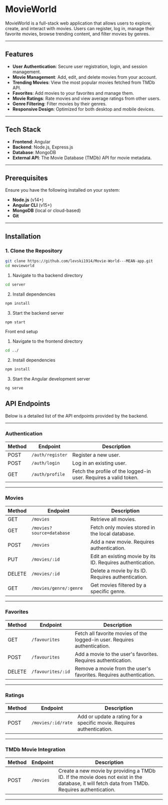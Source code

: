 # MovieWorld

MovieWorld is a full-stack web application that allows users to explore, create, and interact with movies. Users can register, log in, manage their favorite movies, browse trending content, and filter movies by genres.

---

## Features

- **User Authentication**: Secure user registration, login, and session management.
- **Movie Management**: Add, edit, and delete movies from your account.
- **Trending Movies**: View the most popular movies fetched from TMDb API.
- **Favorites**: Add movies to your favorites and manage them.
- **Movie Ratings**: Rate movies and view average ratings from other users.
- **Genre Filtering**: Filter movies by their genres.
- **Responsive Design**: Optimized for both desktop and mobile devices.

---

## Tech Stack

- **Frontend**: Angular
- **Backend**: Node.js, Express.js
- **Database**: MongoDB
- **External API**: The Movie Database (TMDb) API for movie metadata.

---

## Prerequisites

Ensure you have the following installed on your system:

- **Node.js** (v14+)
- **Angular CLI** (v15+)
- **MongoDB** (local or cloud-based)
- **Git**

---

## Installation

### 1. Clone the Repository

```bash
git clone https://github.com/levski1914/Movie-World---MEAN-app.git
cd movieworld
```

1. Navigate to tha backend directory

```bash
cd server
```

2. Install dependencies

```bash
npm install
```

3. Start the backend server

```bash
npm start
```

Front end setup

1. Navigate to the frontend directory

```bash
cd ../
```

2. Install dependencies

```bash
npm install
```

3. Start the Angular development server

```bash
ng serve
```

## API Endpoints

Below is a detailed list of the API endpoints provided by the backend.

---

### Authentication

| Method | Endpoint         | Description                                                      |
| ------ | ---------------- | ---------------------------------------------------------------- |
| POST   | `/auth/register` | Register a new user.                                             |
| POST   | `/auth/login`    | Log in an existing user.                                         |
| GET    | `/auth/profile`  | Fetch the profile of the logged-in user. Requires a valid token. |

---

### Movies

| Method | Endpoint                  | Description                                                |
| ------ | ------------------------- | ---------------------------------------------------------- |
| GET    | `/movies`                 | Retrieve all movies.                                       |
| GET    | `/movies?source=database` | Fetch only movies stored in the local database.            |
| POST   | `/movies`                 | Add a new movie. Requires authentication.                  |
| PUT    | `/movies/:id`             | Edit an existing movie by its ID. Requires authentication. |
| DELETE | `/movies/:id`             | Delete a movie by its ID. Requires authentication.         |
| GET    | `/movies/genre/:genre`    | Get movies filtered by a specific genre.                   |

---

### Favorites

| Method | Endpoint          | Description                                                               |
| ------ | ----------------- | ------------------------------------------------------------------------- |
| GET    | `/favourites`     | Fetch all favorite movies of the logged-in user. Requires authentication. |
| POST   | `/favourites`     | Add a movie to the user's favorites. Requires authentication.             |
| DELETE | `/favourites/:id` | Remove a movie from the user's favorites. Requires authentication.        |

---

### Ratings

| Method | Endpoint           | Description                                                           |
| ------ | ------------------ | --------------------------------------------------------------------- |
| POST   | `/movies/:id/rate` | Add or update a rating for a specific movie. Requires authentication. |

---

### TMDb Movie Integration

| Method | Endpoint  | Description                                                                                                                                    |
| ------ | --------- | ---------------------------------------------------------------------------------------------------------------------------------------------- |
| POST   | `/movies` | Create a new movie by providing a TMDb ID. If the movie does not exist in the database, it will fetch data from TMDb. Requires authentication. |

---
